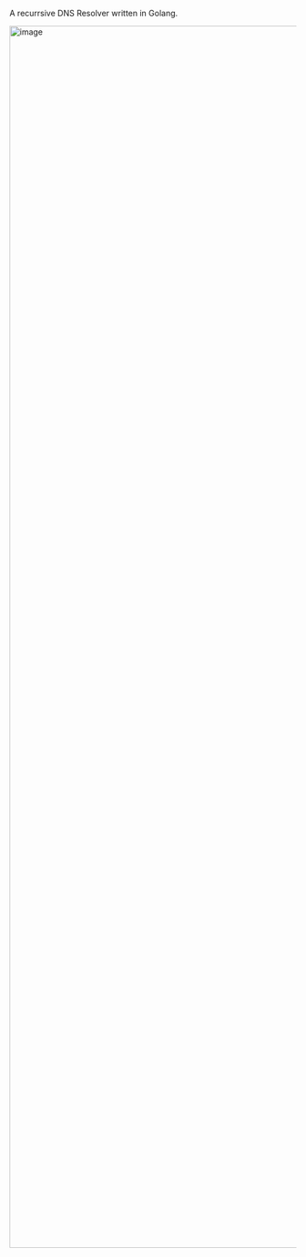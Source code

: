 A recurrsive DNS Resolver written in Golang.

<img width="912" height="2148" alt="image" src="https://github.com/user-attachments/assets/8487e4b0-95e5-4fa8-8869-0f26c4706590" />

